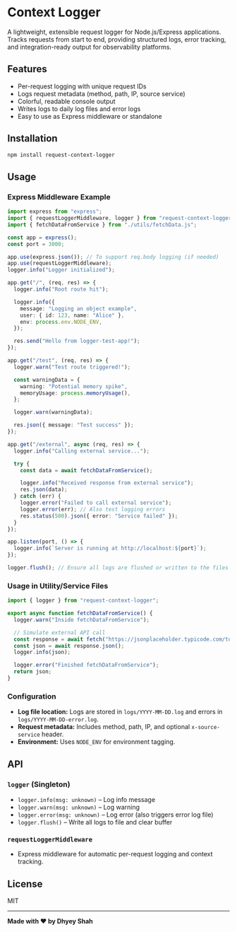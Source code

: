 # Context Logger

A lightweight, extensible request logger for Node.js/Express applications. Tracks requests from start to end, providing structured logs, error tracking, and integration-ready output for observability platforms.

## Features

- Per-request logging with unique request IDs
- Logs request metadata (method, path, IP, source service)
- Colorful, readable console output
- Writes logs to daily log files and error logs
- Easy to use as Express middleware or standalone

## Installation

```bash
npm install request-context-logger
```

## Usage

### Express Middleware Example

```typescript
import express from "express";
import { requestLoggerMiddleware, logger } from "request-context-logger";
import { fetchDataFromService } from "./utils/fetchData.js";

const app = express();
const port = 3000;

app.use(express.json()); // To support req.body logging (if needed)
app.use(requestLoggerMiddleware);
logger.info("Logger initialized");

app.get("/", (req, res) => {
  logger.info("Root route hit");

  logger.info({
    message: "Logging an object example",
    user: { id: 123, name: "Alice" },
    env: process.env.NODE_ENV,
  });

  res.send("Hello from logger-test-app!");
});

app.get("/test", (req, res) => {
  logger.warn("Test route triggered!");

  const warningData = {
    warning: "Potential memory spike",
    memoryUsage: process.memoryUsage(),
  };

  logger.warn(warningData);

  res.json({ message: "Test success" });
});

app.get("/external", async (req, res) => {
  logger.info("Calling external service...");

  try {
    const data = await fetchDataFromService();

    logger.info("Received response from external service");
    res.json(data);
  } catch (err) {
    logger.error("Failed to call external service");
    logger.error(err); // Also test logging errors
    res.status(500).json({ error: "Service failed" });
  }
});

app.listen(port, () => {
  logger.info(`Server is running at http://localhost:${port}`);
});

logger.flush(); // Ensure all logs are flushed or written to the files before exiting
```

### Usage in Utility/Service Files

```typescript
import { logger } from "request-context-logger";

export async function fetchDataFromService() {
  logger.warn("Inside fetchDataFromService");

  // Simulate external API call
  const response = await fetch("https://jsonplaceholder.typicode.com/todos/1");
  const json = await response.json();
  logger.info(json);

  logger.error("Finished fetchDataFromService");
  return json;
}
```

### Configuration

- **Log file location:** Logs are stored in `logs/YYYY-MM-DD.log` and errors in `logs/YYYY-MM-DD-error.log`.
- **Request metadata:** Includes method, path, IP, and optional `x-source-service` header.
- **Environment:** Uses `NODE_ENV` for environment tagging.

## API

### `logger` (Singleton)

- `logger.info(msg: unknown)` – Log info message
- `logger.warn(msg: unknown)` – Log warning
- `logger.error(msg: unknown)` – Log error (also triggers error log file)
- `logger.flush()` – Write all logs to file and clear buffer

### `requestLoggerMiddleware`

- Express middleware for automatic per-request logging and context tracking.

## License

MIT

---

**Made with ❤️ by Dhyey Shah**
